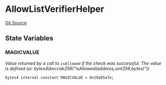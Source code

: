 # AllowListVerifierHelper
[Git Source](https://github.com/larrythecucumber321/protocol/blob/aabf2c9d4120808940fb3be9193cb66ea71ac351/contracts/plugins/mocks/vendor/EasyAuction.sol)


## State Variables
### MAGICVALUE
*Value returned by a call to `isAllowed` if the check
was successful. The value is defined as:
bytes4(keccak256("isAllowed(address,uint256,bytes)"))*


```solidity
bytes4 internal constant MAGICVALUE = 0x19a05a7e;
```


